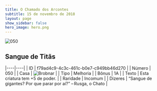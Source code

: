 ```yaml
---
title: O Chamado dos Arcontes
subtitle: 15 de novembro de 2018
layout: page
show_sidebar: false
hero_image: hero.png
---
```


![050](https://cdn.keyforgegame.com/media/card_front/pt/341_050_3GJFRPFVMF7M_pt.png)

## Sangue de Titãs

|----|----|
| ID | f79ad4c9-4c3c-461c-b0e7-c949bb46d270 |
| Número | 050 |
| Casa | ![Brobnar](https://archonarcana.com/images/thumb/e/e0/Brobnar.png/22px-Brobnar.png "Brobnar") |
| Tipo | Melhoria |
| Bônus | 1A |
| Texto | Esta criatura tem +5 de poder. |
| Raridade | Incomum |
| Dizeres | “Sangue de gigantes? Por que parar por aí?” – Rusga, o Chato |

